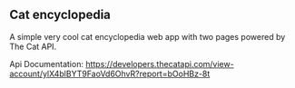 ## Cat encyclopedia

A simple very cool cat encyclopedia web app with two pages powered by The Cat API.

Api Documentation: https://developers.thecatapi.com/view-account/ylX4blBYT9FaoVd6OhvR?report=bOoHBz-8t
